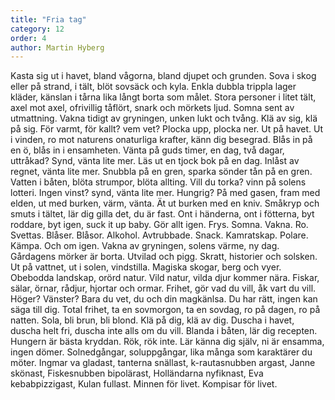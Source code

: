 ```yaml
---
title: "Fria tag"
category: 12
order: 4
author: Martin Hyberg
---
```


<p class="fria-tag">
  
Kasta sig ut i havet, bland vågorna, bland djupet och grunden. Sova i skog eller på strand, i tält, blöt sovsäck och kyla. Enkla dubbla trippla lager kläder, känslan i tårna lika långt borta som målet. Stora personer i litet tält, axel mot axel, ofrivillig tåflört, snark och mörkets ljud. Somna sent av utmattning. Vakna tidigt av gryningen, unken lukt och tvång. Klä av sig, klä på sig. För varmt, för kallt? vem vet? Plocka upp, plocka ner. Ut på havet. Ut i vinden, ro mot naturens onaturliga krafter, känn dig besegrad. Blås in på en ö, blås in i ensamheten. Vänta på guds timer, en dag, två dagar, uttråkad? Synd, vänta lite mer. Läs ut en tjock bok på en dag. Inlåst av regnet, vänta lite mer. Snubbla på en gren, sparka sönder tån på en gren. Vatten i båten, blöta strumpor, blöta allting. Vill du torka? vinn på solens lotteri. Ingen vinst? synd, vänta lite mer. Hungrig? På med gasen, fram med elden, ut med burken, värm, vänta. Ät ut burken med en kniv. Småkryp och smuts i tältet, lär dig gilla det, du är fast. Ont i händerna, ont i fötterna, byt roddare, byt igen, suck it up baby. Gör allt igen. Frys. Somna. Vakna. Ro. Svettas. Blåser. Blåsor. Alkohol. Avtrubbade. Snack. Kamratskap. Polare.  Kämpa. Och om igen. Vakna av gryningen, solens värme, ny dag. Gårdagens mörker är borta. Utvilad och pigg. Skratt, historier och solsken. Ut på vattnet, ut i solen, vindstilla. Magiska skogar, berg och vyer. Obebodda landskap, orörd natur. Vild natur, vilda djur kommer nära. Fiskar, sälar, örnar, rådjur, hjortar och ormar. Frihet, gör vad du vill, åk vart du vill. Höger? Vänster? Bara du vet, du och din magkänlsa. Du har rätt, ingen kan säga till dig. Total frihet, ta en sovmorgon, ta en sovdag, ro på dagen, ro på natten. Sola, bli brun, bli blond. Klä på dig, klä av dig. Duscha i havet, duscha helt fri, duscha inte alls om du vill. Blanda i båten, lär dig recepten. Hungern är bästa kryddan. Rök, rök inte. Lär känna dig själv, ni är ensamma, ingen dömer.  Solnedgångar, soluppgångar, lika många som karaktärer du möter. Ingmar va gladast, tanterna snällast, k-rautasnubben argast, Janne skönast, Fiskesnubben bipolärast, Holländarna nyfiknast, Eva kebabpizzigast,  Kulan fullast. Minnen för livet. Kompisar för livet.

</p>
